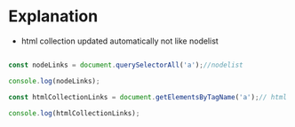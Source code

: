 # Explanation

- html collection updated automatically not like nodelist

```js

const nodeLinks = document.querySelectorAll('a');//nodelist

console.log(nodeLinks);

const htmlCollectionLinks = document.getElementsByTagName('a');// html collection

console.log(htmlCollectionLinks);
```
